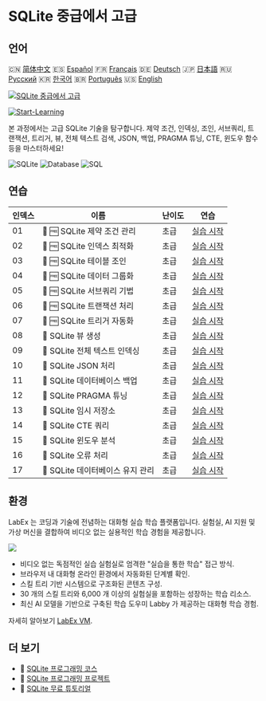 # SQLite 중급에서 고급

## 언어

🇨🇳 [简体中文](README_zh.md) 🇪🇸 [Español](README_es.md) 🇫🇷 [Français](README_fr.md) 🇩🇪 [Deutsch](README_de.md) 🇯🇵 [日本語](README_ja.md) 🇷🇺 [Русский](README_ru.md) 🇰🇷 [한국어](README_ko.md) 🇧🇷 [Português](README_pt.md) 🇺🇸 [English](README.md) 

[![SQLite 중급에서 고급](https://cover-creator.labex.io/sqlite-intermediate-to-advanced.png?lang=ko)](https://labex.io/ko/courses/sqlite-intermediate-to-advanced)

[![Start-Learning](https://img.shields.io/badge/Start-Learning-whitesmoke?style=for-the-badge)](https://labex.io/ko/courses/sqlite-intermediate-to-advanced)

본 과정에서는 고급 SQLite 기술을 탐구합니다. 제약 조건, 인덱싱, 조인, 서브쿼리, 트랜잭션, 트리거, 뷰, 전체 텍스트 검색, JSON, 백업, PRAGMA 튜닝, CTE, 윈도우 함수 등을 마스터하세요!

![SQLite](https://img.shields.io/badge/SQLite-whitesmoke?style=for-the-badge&logo=sqlite)
![Database](https://img.shields.io/badge/Database-whitesmoke?style=for-the-badge&logo=database)
![SQL](https://img.shields.io/badge/SQL-whitesmoke?style=for-the-badge&logo=sql)


## 연습

|   인덱스 | 이름                              | 난이도   | 연습                                                                                                             |
|----------|-----------------------------------|----------|------------------------------------------------------------------------------------------------------------------|
|       01 | 📖 🆓 SQLite 제약 조건 관리       | 초급     | <a target='_blank' href='https://labex.io/ko/tutorials/sqlite-sqlite-constraint-management-552545'>실습 시작</a> |
|       02 | 📖 🆓 SQLite 인덱스 최적화        | 초급     | <a target='_blank' href='https://labex.io/ko/tutorials/sqlite-sqlite-index-optimization-552552'>실습 시작</a>    |
|       03 | 📖 🆓 SQLite 테이블 조인          | 초급     | <a target='_blank' href='https://labex.io/ko/tutorials/sqlite-sqlite-table-joining-552556'>실습 시작</a>         |
|       04 | 📖 🆓 SQLite 데이터 그룹화        | 초급     | <a target='_blank' href='https://labex.io/ko/tutorials/sqlite-sqlite-data-grouping-552547'>실습 시작</a>         |
|       05 | 📖 🆓 SQLite 서브쿼리 기법        | 초급     | <a target='_blank' href='https://labex.io/ko/tutorials/sqlite-sqlite-subquery-techniques-552555'>실습 시작</a>   |
|       06 | 📖 🆓 SQLite 트랜잭션 처리        | 초급     | <a target='_blank' href='https://labex.io/ko/tutorials/sqlite-sqlite-transaction-handling-552558'>실습 시작</a>  |
|       07 | 📖 🆓 SQLite 트리거 자동화        | 초급     | <a target='_blank' href='https://labex.io/ko/tutorials/sqlite-sqlite-trigger-automation-552559'>실습 시작</a>    |
|       08 | 📖  SQLite 뷰 생성                | 초급     | <a target='_blank' href='https://labex.io/ko/tutorials/sqlite-sqlite-view-creation-552560'>실습 시작</a>         |
|       09 | 📖  SQLite 전체 텍스트 인덱싱     | 초급     | <a target='_blank' href='https://labex.io/ko/tutorials/sqlite-sqlite-full-text-indexing-552551'>실습 시작</a>    |
|       10 | 📖  SQLite JSON 처리              | 초급     | <a target='_blank' href='https://labex.io/ko/tutorials/sqlite-sqlite-json-processing-552553'>실습 시작</a>       |
|       11 | 📖  SQLite 데이터베이스 백업      | 초급     | <a target='_blank' href='https://labex.io/ko/tutorials/sqlite-sqlite-database-backup-552548'>실습 시작</a>       |
|       12 | 📖  SQLite PRAGMA 튜닝            | 초급     | <a target='_blank' href='https://labex.io/ko/tutorials/sqlite-sqlite-pragma-tuning-552554'>실습 시작</a>         |
|       13 | 📖  SQLite 임시 저장소            | 초급     | <a target='_blank' href='https://labex.io/ko/tutorials/sqlite-sqlite-temporary-storage-552557'>실습 시작</a>     |
|       14 | 📖  SQLite CTE 쿼리               | 초급     | <a target='_blank' href='https://labex.io/ko/tutorials/sqlite-sqlite-cte-queries-552546'>실습 시작</a>           |
|       15 | 📖  SQLite 윈도우 분석            | 초급     | <a target='_blank' href='https://labex.io/ko/tutorials/sqlite-sqlite-window-analytics-552561'>실습 시작</a>      |
|       16 | 📖  SQLite 오류 처리              | 초급     | <a target='_blank' href='https://labex.io/ko/tutorials/sqlite-sqlite-error-handling-552550'>실습 시작</a>        |
|       17 | 📖  SQLite 데이터베이스 유지 관리 | 초급     | <a target='_blank' href='https://labex.io/ko/tutorials/sqlite-sqlite-database-maintenance-552549'>실습 시작</a>  |

## 환경

LabEx 는 코딩과 기술에 전념하는 대화형 실습 학습 플랫폼입니다. 실험실, AI 지원 및 가상 머신을 결합하여 비디오 없는 실용적인 학습 경험을 제공합니다.

![](https://tutorial-screenshot.getvm.io/images/vm-1725247253.png)

- 비디오 없는 독점적인 실습 실험실로 엄격한 "실습을 통한 학습" 접근 방식.
- 브라우저 내 대화형 온라인 환경에서 자동화된 단계별 확인.
- 스킬 트리 기반 시스템으로 구조화된 콘텐츠 구성.
- 30 개의 스킬 트리와 6,000 개 이상의 실험실을 포함하는 성장하는 학습 리소스.
- 최신 AI 모델을 기반으로 구축된 학습 도우미 Labby 가 제공하는 대화형 학습 경험.

자세히 알아보기 [LabEx VM](https://support.labex.io/using-labex/virtual-machine).

## 더 보기

- 🔗 [SQLite 프로그래밍 코스](https://github.com/labex-labs/awesome-programming-courses)
- 🔗 [SQLite 프로그래밍 프로젝트](https://github.com/labex-labs/awesome-programming-projects)
- 🔗 [SQLite 무료 튜토리얼](https://github.com/labex-labs/sqlite-free-tutorials)

